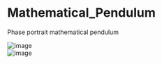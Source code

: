 # Mathematical_Pendulum
Phase portrait mathematical pendulum

![image](https://github.com/Nikita-Komintsev/Mathematical_Pendulum/assets/70846416/becf82ab-02cc-45a1-ab33-cbe25c48efd7)
<br>
![image](https://github.com/Nikita-Komintsev/Mathematical_Pendulum/assets/70846416/6ee4064a-6716-425f-9db1-2117e0b1fab6)
